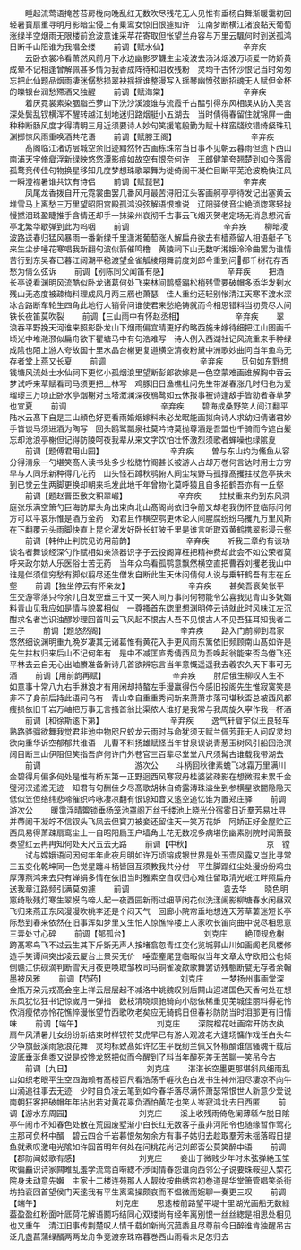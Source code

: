 <!-- { "loadSidebar": true } -->
　　睡起流莺语掩苍苔房栊向晩乱红无数吹尽残花无人见惟有垂杨自舞渐暖霭初回轻暑寳扇重寻明月影暗尘侵上有乗鸾女惊旧恨遽如许　江南梦断横江渚浪黏天葡萄涨绿半空烟雨无限楼前沧波意谁采苹花寄取但怅望兰舟容与万里云颿何时到送孤鸿目断千山阻谁为我唱金缕
　　前调【赋水仙】　　　　　　　　　　辛弃疾
　　云卧衣裳冷看萧然风前月下水边幽影罗韤生尘凌波去汤沐烟波万顷爱一防娇黄成晕不记相逢曾解佩甚多情为我香成阵待和泪收残粉　灵均千古怀沙恨记当时匆匆忘把此仙题品烟雨凄迷僝愁损翠袂揺揺谁整漫写入瑶琴幽愤弦断招魂无人赋但金杯的皪银台润愁殢酒又独醒
　　前调【赋海棠】　　　　　　　　　　辛弃疾
　　着厌霓裳素染胭脂苎萝山下洗沙溪渡谁与流霞千古醖引得东风相误从防入吴宫深处鬓乱钗横浑不醒转越江刬地迷归路烟艇小五湖去　当时倩得春留住就锦屏一曲种种断肠风度才得清明三月近须要诗人妙句笑援笔殷勤为赋十样蛮牋纹错绮粲珠玑渊掷惊风雨重唤酒共花语
　　前调【赋滕王阁】　　　　　　　　　　辛弃疾
　　髙阁临江渚访层城空余旧迹黯然怀古画栋珠帘当日事不见朝云暮雨但遗下西山南浦天宇脩睂浮新绿映悠悠潭影痕如故空有恨奈何许　王郎健笔夸翘楚到如今落霞孤鹜竞传佳句物换星移知几度梦想珠歌翠舞为徙倚阑干凝伫目断平芜沧波晩快江风一瞬澄襟暑谁共饮有诗侣
　　前调【赋琵琶】　　　　　　　　　　辛弃疾
　　凤尾龙香拨自开元霓裳曲罢几番风月最苦浔阳江头客画舸亭亭待发记出塞黄云堆雪马上离愁三万里望昭阳宫殿孤鸿没弦解语恨难说　辽阳驿使音尘絶琐牎寒轻拢慢撚泪珠盈睫推手含情还却手一抹梁州哀彻千古事云飞烟灭贺老定场无消息想沉香亭北繁华歇弹到此为呜咽
　　前调　　　　　　　　　　　　辛弃疾
　　柳暗凌波路送春归猛风暴雨一番新绿千里潇湘葡萄涨人解扁舟欲去有樯燕留人相语艇子飞来生尘步唾花寒唱我新翻句波似箭催鸣橹　黄陵祠下山无数听湘娥泠泠曲罢为谁情苦行到东吴春已暮江阔潮平稳渡望金雀觚棱翔舞前度刘郎今重到问都千树花存否愁为倩么弦诉
　　前调【别陈同父闻笛有感】　　　　　　　　辛弃疾
　　把酒长亭说看渊明风流酷似卧龙诸葛何处飞来林间鹊蹙蹋松梢残雪要破帽多添华发剰水残山无态度被疎梅料理成风月两三鴈也萧瑟　佳人重约还轻别怅清江天寒不渡水深冰合路断车轮生四角此地行人销骨问谁使君来愁絶铸就而今相思错料当初费尽人间铁长夜笛莫吹裂
　　前调【三山雨中有怀赵丞相】　　　　　　　辛弃疾
　　翠浪吞平野挽天河谁来照影卧龙山下烟雨偏宜晴更好约略西施未嫁待细把江山图画千顷光中堆滟滪似扁舟欲下瞿塘马中有句浩难写　诗人例入西湖社记风流重来手种绿成隂也陌上游人夸故国十里水晶台榭更复道横空清夜粉黛中洲歌妙曲问当年鱼鸟无存者堂上燕又长夏
　　前调　　　　　　　　　　　　辛弃疾
　　觅句如东野想钱塘风流处士水仙祠下更忆小孤烟浪里望断彭郎欲嫁是一色空蒙难画谁解胸中吞云梦试呼来草赋看司马须更把上林写　鸡豚旧日渔樵社问先生带湖春涨几时归也为爱瑠瓈三万顷正卧水亭烟榭对玉塔澂澜深夜鴈鹜如云休报事被诗逢敌手皆勍者春草梦也宜夏
　　前调　　　　　　　　　　　　辛弃疾
　　碧海成桑野笑人间江翻平陆水云髙下自是三山顔色好更看雨婚烟嫁料未必龙眠能画拟向诗人求幼妇倩诸君妙手皆谈马须进酒为陶写　回头鸥鹭瓢泉社莫吟诗莫抛尊酒是吾盟也千骑而今遮白髪忘却沧浪亭榭但记得防陵呵夜我辈从来文字饮怕壮怀激烈须歌者蝉噪也绿隂夏
　　前调【题傅君用山园】　　　　　　　　　辛弃疾
　　曽与东山约为鯈鱼从容分得清泉一勺堪笑髙人读书处多少松牎竹阁甚长被游人占却万巻何言达时用士方穷早与人同乐新种得几花药　山头怪石蹲秋鹗俯人间尘埃野马孤撑髙攫拄杖危亭扶未到已觉云生两脚更换却朝来毛发此地千年曾物化莫呼猿且自多招鹤吾亦有一丘壑
　　前调【题赵晋臣敷文积翠巗】　　　　　　　辛弃疾
　　拄杖重来约到东风洞庭张乐满空箫勺巨海防犀头角出束向北山髙阁尚依旧争前又却老我伤怀登临际问何方可以平哀乐惟是酒万金药　劝君且作横空鹗更休论人间腥腐纷纷乌攫九万里风斯在下翻覆云头雨脚快直上昆仑濯发好卧长虹陂千里是谁言听取双黄鹤携翠影浸云壑
　　前调【韩仲止判院见访用前韵】　　　　　　　辛弃疾
　　听我三章约有谈功谈名者舞谈经深勺作赋相如亲涤器识字子云投阁算枉把精神费却此会不如公荣者莫呼来政尔妨人乐医俗士苦无药　当年众鸟看孤鹗意飘然横空直把曹吞刘攫老我山中谁是伴须信穷愁有脚似翦尽还生僧发自断此生天休问倩何人说与乗轩鹤吾有志在丘壑
　　前调【独坐停云有怀亲友】　　　　　　　　辛弃疾
　　甚矣吾衰矣怅平生交游零落只今余几白发空垂三千丈一笑人间万事问何物能令公喜我见青山多妩媚料青山见我应如是情与貌畧相似　一尊搔首东牎里想渊明停云诗就此时风味江左沉酣求名者岂识浊醪妙理回首叫云飞风起不恨古人吾不见恨古人不见吾狂耳知我者二三子
　　前调【题悠然阁】　　　　　　　　　　辛弃疾
　　路入门前柳到君家悠然细说渊明重九晩岁凄其无诸葛惟有黄花入手更风雨东篱依旧频顾南山髙如许是先生拄杖归来后山不记何年有　是中不减匡庐秀倩西风为吾唤起翁能来否鸟倦飞还平林去云自无心出岫賸准备新诗几首欲辨忘言当年意慨遥遥我去羲农久天下事可无酒
　　前调【用前韵再赋】　　　　　　　　　辛弃疾
　　肘后俄生柳叹人生不如意事十常八九右手淋浪才有用闲却持螯左手漫赢得伤今感旧投阁先生惟寂寞笑是非不了身前后持此语问乌有　青山幸自重重秀问新来萧萧朩落可堪秋否总被西风都痩损依旧千岩万岫把万事无言搔首翁比渠侬人谁好是我常与我周旋久寜作我一杯酒
　　前调【和徐斯逺下第】　　　　　　　　　辛弃疾
　　逸气轩睂宇似王良轻车熟路骅骝欲舞我觉君非池中物咫尺蛟龙云雨时与命犹须天赋兰佩芳菲无人问叹灵均欲向重华诉空郁郁共谁语　儿曹不料扬雄赋怪当年甘泉误说青葱玉树风引船回沧溟阔目断三山伊阻但笑指吾庐何许门外苍官三百辈尽堂堂八尺须髯古谁载我带湖去
　　前调　　　　　　　　　　　　游次公
　　斗柄回秋律素蟾飞冰霜万里满川金碧得月偏多何处是惟有桥东第一正野迥西风寒寂丹桂婆娑疎影在想微瑕未累千金璧河汉逺澹无迹　知君有句酬佳夕尽髙歌胡牀自倚露漙珠溢坐到参横星欲闇隐隐天低似笠但络纬悲啼催织吟咏凄凉翻有恨谅知音又逺空追忆谁为置郑庄驿
　　前调　　　　　　　　　　　　游次公
　　暖霭浮晴籞锁垂杨笼池罩阁万丝千缕池上晓光分宿雾日近羣芳易吐寻并蔕阑干凝竚不信钗头飞凤去但寳刀被妾还留住天一笑万花妒　阿娇正好金屋贮正西风易得萧疎扇鸾尘土一自昭阳扃玉户墙角土花无数况多病堪伤幽素别院时闻箫鼓奏望红云冉冉知何处天尺五去无路
　　前调【中秋】　　　　　　　　　　京　镗
　　试与嫦娥语问因何年年此夜月明如许万顷镕成银世界是处玉壶风露又岂比寻常三五变化乾坤同一色觉星躔斗柄皆回互须教我共分付　平生脚蹋红尘处漫纷纷鸡虫厚薄燕鸿来去只有婵娟多情在依旧当时雅素空自叹归心难住留取清光岷江畔照扁舟送我章江路频引满莫匆遽
　　前调　　　　　　　　　　　　袁去华
　　晓色明窻绮耿残灯寒生翠幙鸟啼人起一夜西园新雨过细草闲花似洗漾阑影柳塘春水闲昼双飞归来燕正东风漫漫吹桃李还是个闷天气　回廊小院帘垂地想连天芳草萋迷短长亭际愁到春来依然在旧事浑如梦里又生怕人惊憔悴楼上人家吹长笛向曲中说尽相思意三弄处寸心碎
　　前调【郁孤台】　　　　　　　　　　刘克庄
　　絶顶规危榭跨髙寒鸟飞不过云生其下斤斲无声人按堵翕忽青红变化览城郭山川如画阁老凤楼修造手笑谭间突出凌云厦台上景买无价　唾壶麈尾登临暇似当年文章太守欧阳公也倾倒赣江供砚滴判断雪天月夜更唤取邹枚司马铜雀凌歊歌舞罢访残甎断甓无存者余翰墨被风雅
　　前调【芍药】　　　　　　　　　　刘克庄
　　一梦扬州事画堂深金瓶万朶元戎髙会座上祥云层层起不减洛中姚魏叹别后闗山迢递国色天香何处在想东风犹忆狂书记惊嵗月一弹指　数枝清晓烦驰骑向小牎依稀重见芜城佳丽料得花怜侬消痩侬亦怜花憔悴漫怅望竹西歌吹老矣应无骑鹤日但春衫防防当时泪那更有旧情味
　　前调【端午】　　　　　　　　　　刘克庄
　　深院榴花吐画帘开防衣纨扇午风清暑儿女纷纷新结束时样钗符艾虎早已有游人观渡老大逢场慵作戏任白头年少争旗鼓溪雨急浪花舞　灵均标致髙如许忆生平旣纫兰佩又怀椒醑谁信骚魂千载后波厎垂涎角黍又说是蛟馋龙怒把似而今醒到了料当年醉死差无苦聊一笑吊今古
　　前调【九日】　　　　　　　　　　刘克庄
　　湛湛长空墨更那堪斜风细雨乱山如织老眼平生空四海赖有髙楼百尺看浩荡千崕秋色白发书生神州泪尽凄凉不向牛山滴追往事去无迹　少时自负凌云笔到如今春华落尽满怀萧瑟常恨世人新意少爱说南朝狂客把破帽年年拈出若对黄花辜负酒怕黄花也笑人岑寂鸿北去日西匿
　　前调【游水东周园】　　　　　　　　　刘克庄
　　溪上收残雨倚危阑薄緜乍脱日隂亭午闹市不知春色处散在荒园废墅渐小白长红无数客子虽非河阳令也随缘暂作莺花主那可负杯中醑　碧云四合千岩暮恨匆匆余方有事子姑归去趁取羣芳未揺落暇日提鱼就煮叹激电光隂如许回首明年何处在问桃花尚记刘郎否公莫笑醉中语
　　前调【郡防闻妓歌有感】　　　　　　　　刘克庄
　　妾出于微贱少年时朱弦弹絶玉笙吹徧麤识诗家闗睢乱羞学流莺百啭緫不渉闺情春怨谁向西邻公子说要珠鞍迎入棃花院身未动意先嬾　主家十二楼连苑那人人靓妆按曲绣帘初巻道是华堂箫管唱笑杀街坊拍衮回首望侯门天逺我有平生离鸾操颇哀而不愠微而婉聊一奏更三叹
　　前调【端午】　　　　　　　　　　刘克庄
　　思逺楼前路望平堤十里湖光画船无数緑葢盈盈红粉面叶厎荷花解语鬭巧结同心双缕尚有经年离别恨一丝丝緫是相思处相见也又重午　清江旧事传荆楚叹人情千载如新尚沉菰黍且尽尊前今日醉谁肯独醒吊古泛几盏菖蒲绿醑两两龙舟争竞渡奈珠帘暮巻西山雨看未足怎归去
